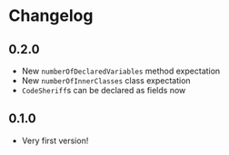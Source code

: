 # Changelog

## 0.2.0

- New `numberOfDeclaredVariables` method expectation
- New `numberOfInnerClasses` class expectation
- `CodeSheriff`s can be declared as fields now

## 0.1.0

- Very first version!
